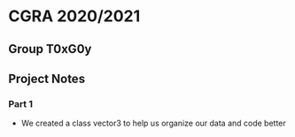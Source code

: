 # CGRA 2020/2021

## Group T0xG0y

## Project Notes

### Part 1

- We created a class vector3 to help us organize our data and code better
